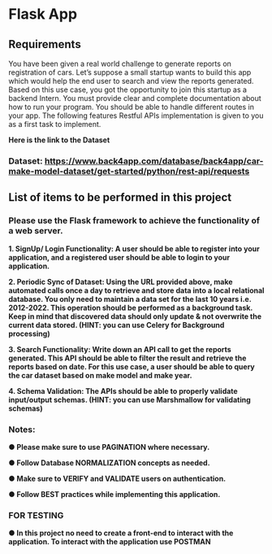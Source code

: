 # **Flask App**
## **Requirements**

You have been given a real world challenge to generate reports on registration of cars. Let’s
suppose a small startup wants to build this app which would help the end user to search and view
the reports generated. Based on this use case, you got the opportunity to join this startup as a
backend Intern. You must provide clear and complete documentation about how to run your
program. You should be able to handle different routes in your app. The following features
Restful APIs implementation is given to you as a first task to implement.


**Here is the link to the Dataset**
### Dataset: https://www.back4app.com/database/back4app/car-make-model-dataset/get-started/python/rest-api/requests


## **List of items to be performed in this project**
### **Please use the Flask framework to achieve the functionality of a web server.**

**1. SignUp/ Login Functionality: A user should be able to register into your application, and a registered user should be able to login to your application.**

**2. Periodic Sync of Dataset: Using the URL provided above, make automated calls once a day to retrieve and store data into a local relational database. You only need to maintain a data set for the last 10 years i.e. 2012-2022. This operation should be performed as a background task. Keep in mind that discovered data should only update & not overwrite the current data stored. (HINT: you can use Celery for Background processing)**
 
**3. Search Functionality: Write down an API call to get the reports generated. This API should be able to filter the result and retrieve the reports based on date. For this use case, a user should be able to query the car dataset based on make model and make year.**

**4. Schema Validation: The APIs should be able to properly validate input/output schemas. (HINT: you can use Marshmallow for validating schemas)**

### **Notes:**
  **● Please make sure to use PAGINATION where necessary.**

  **● Follow Database NORMALIZATION concepts as needed.**

  **● Make sure to VERIFY and VALIDATE users on authentication.**
  
  **● Follow BEST practices while implementing this application.**

### **FOR TESTING**
**● In this project no need to create a front-end to interact with the application. To interact with the application use POSTMAN**
